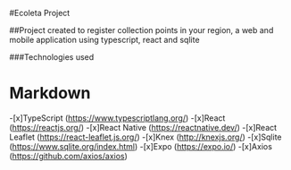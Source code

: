 #Ecoleta Project

##Project created to register collection points in your region, a web and mobile application using typescript, react and sqlite

###Technologies used

# Markdown
-[x]TypeScript (https://www.typescriptlang.org/)
-[x]React (https://reactjs.org/)
-[x]React Native (https://reactnative.dev/)
-[x]React Leaflet (https://react-leaflet.js.org/)
-[x]Knex (http://knexjs.org/)
-[x]Sqlite (https://www.sqlite.org/index.html)
-[x]Expo (https://expo.io/)
-[x]Axios (https://github.com/axios/axios)




